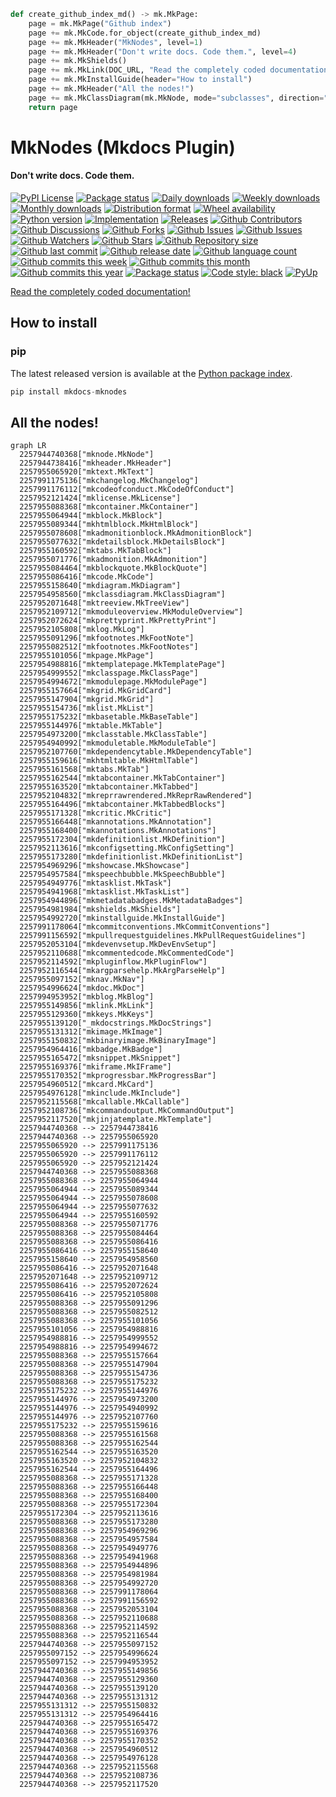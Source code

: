``` py title='__main__.create_github_index_md' linenums="86" hl_lines="3"
def create_github_index_md() -> mk.MkPage:
    page = mk.MkPage("Github index")
    page += mk.MkCode.for_object(create_github_index_md)
    page += mk.MkHeader("MkNodes", level=1)
    page += mk.MkHeader("Don't write docs. Code them.", level=4)
    page += mk.MkShields()
    page += mk.MkLink(DOC_URL, "Read the completely coded documentation!")
    page += mk.MkInstallGuide(header="How to install")
    page += mk.MkHeader("All the nodes!")
    page += mk.MkClassDiagram(mk.MkNode, mode="subclasses", direction="LR")
    return page
```

# MkNodes (Mkdocs Plugin)

#### Don't write docs. Code them.


[![PyPI License](https://img.shields.io/pypi/l/mkdocs-mknodes.svg)](https://pypi.org/project/mkdocs-mknodes/)
[![Package status](https://img.shields.io/pypi/status/mkdocs-mknodes.svg)](https://pypi.org/project/mkdocs-mknodes/)
[![Daily downloads](https://img.shields.io/pypi/dd/mkdocs-mknodes.svg)](https://pypi.org/project/mkdocs-mknodes/)
[![Weekly downloads](https://img.shields.io/pypi/dw/mkdocs-mknodes.svg)](https://pypi.org/project/mkdocs-mknodes/)
[![Monthly downloads](https://img.shields.io/pypi/dm/mkdocs-mknodes.svg)](https://pypi.org/project/mkdocs-mknodes/)
[![Distribution format](https://img.shields.io/pypi/format/mkdocs-mknodes.svg)](https://pypi.org/project/mkdocs-mknodes/)
[![Wheel availability](https://img.shields.io/pypi/wheel/mkdocs-mknodes.svg)](https://pypi.org/project/mkdocs-mknodes/)
[![Python version](https://img.shields.io/pypi/pyversions/mkdocs-mknodes.svg)](https://pypi.org/project/mkdocs-mknodes/)
[![Implementation](https://img.shields.io/pypi/implementation/mkdocs-mknodes.svg)](https://pypi.org/project/mkdocs-mknodes/)
[![Releases](https://img.shields.io/github/downloads/phil65/mkdocs_mknodes/total.svg)](https://github.com/phil65/mkdocs_mknodes/releases)
[![Github Contributors](https://img.shields.io/github/contributors/phil65/mkdocs_mknodes)](https://github.com/phil65/mkdocs_mknodes/graphs/contributors)
[![Github Discussions](https://img.shields.io/github/discussions/phil65/mkdocs_mknodes)](https://github.com/phil65/mkdocs_mknodes/discussions)
[![Github Forks](https://img.shields.io/github/forks/phil65/mkdocs_mknodes)](https://github.com/phil65/mkdocs_mknodes/forks)
[![Github Issues](https://img.shields.io/github/issues/phil65/mkdocs_mknodes)](https://github.com/phil65/mkdocs_mknodes/issues)
[![Github Issues](https://img.shields.io/github/issues-pr/phil65/mkdocs_mknodes)](https://github.com/phil65/mkdocs_mknodes/pulls)
[![Github Watchers](https://img.shields.io/github/watchers/phil65/mkdocs_mknodes)](https://github.com/phil65/mkdocs_mknodes/watchers)
[![Github Stars](https://img.shields.io/github/stars/phil65/mkdocs_mknodes)](https://github.com/phil65/mkdocs_mknodes/stars)
[![Github Repository size](https://img.shields.io/github/repo-size/phil65/mkdocs_mknodes)](https://github.com/phil65/mkdocs_mknodes)
[![Github last commit](https://img.shields.io/github/last-commit/phil65/mkdocs_mknodes)](https://github.com/phil65/mkdocs_mknodes/commits)
[![Github release date](https://img.shields.io/github/release-date/phil65/mkdocs_mknodes)](https://github.com/phil65/mkdocs_mknodes/releases)
[![Github language count](https://img.shields.io/github/languages/count/phil65/mkdocs_mknodes)](https://github.com/phil65/mkdocs_mknodes)
[![Github commits this week](https://img.shields.io/github/commit-activity/w/phil65/mkdocs_mknodes)](https://github.com/phil65/mkdocs_mknodes)
[![Github commits this month](https://img.shields.io/github/commit-activity/m/phil65/mkdocs_mknodes)](https://github.com/phil65/mkdocs_mknodes)
[![Github commits this year](https://img.shields.io/github/commit-activity/y/phil65/mkdocs_mknodes)](https://github.com/phil65/mkdocs_mknodes)
[![Package status](https://codecov.io/gh/phil65/mkdocs_mknodes/branch/main/graph/badge.svg)](https://codecov.io/gh/phil65/mkdocs_mknodes/)
[![Code style: black](https://img.shields.io/badge/code%20style-black-000000.svg)](https://github.com/psf/black)
[![PyUp](https://pyup.io/repos/github/phil65/mkdocs_mknodes/shield.svg)](https://pyup.io/repos/github/phil65/mkdocs_mknodes/)

[Read the completely coded documentation!](https://phil65.github.io/mkdocs-mknodes/)

## How to install

### pip

The latest released version is available at the [Python package index](https://pypi.org/project/mknodes).

``` py
pip install mkdocs-mknodes
```

## All the nodes!

``` mermaid
graph LR
  2257944740368["mknode.MkNode"]
  2257944738416["mkheader.MkHeader"]
  2257955065920["mktext.MkText"]
  2257991175136["mkchangelog.MkChangelog"]
  2257991176112["mkcodeofconduct.MkCodeOfConduct"]
  2257952121424["mklicense.MkLicense"]
  2257955088368["mkcontainer.MkContainer"]
  2257955064944["mkblock.MkBlock"]
  2257955089344["mkhtmlblock.MkHtmlBlock"]
  2257955078608["mkadmonitionblock.MkAdmonitionBlock"]
  2257955077632["mkdetailsblock.MkDetailsBlock"]
  2257955160592["mktabs.MkTabBlock"]
  2257955071776["mkadmonition.MkAdmonition"]
  2257955084464["mkblockquote.MkBlockQuote"]
  2257955086416["mkcode.MkCode"]
  2257955158640["mkdiagram.MkDiagram"]
  2257954958560["mkclassdiagram.MkClassDiagram"]
  2257952071648["mktreeview.MkTreeView"]
  2257952109712["mkmoduleoverview.MkModuleOverview"]
  2257952072624["mkprettyprint.MkPrettyPrint"]
  2257952105808["mklog.MkLog"]
  2257955091296["mkfootnotes.MkFootNote"]
  2257955082512["mkfootnotes.MkFootNotes"]
  2257955101056["mkpage.MkPage"]
  2257954988816["mktemplatepage.MkTemplatePage"]
  2257954999552["mkclasspage.MkClassPage"]
  2257954994672["mkmodulepage.MkModulePage"]
  2257955157664["mkgrid.MkGridCard"]
  2257955147904["mkgrid.MkGrid"]
  2257955154736["mklist.MkList"]
  2257955175232["mkbasetable.MkBaseTable"]
  2257955144976["mktable.MkTable"]
  2257954973200["mkclasstable.MkClassTable"]
  2257954940992["mkmoduletable.MkModuleTable"]
  2257952107760["mkdependencytable.MkDependencyTable"]
  2257955159616["mkhtmltable.MkHtmlTable"]
  2257955161568["mktabs.MkTab"]
  2257955162544["mktabcontainer.MkTabContainer"]
  2257955163520["mktabcontainer.MkTabbed"]
  2257952104832["mkreprrawrendered.MkReprRawRendered"]
  2257955164496["mktabcontainer.MkTabbedBlocks"]
  2257955171328["mkcritic.MkCritic"]
  2257955166448["mkannotations.MkAnnotation"]
  2257955168400["mkannotations.MkAnnotations"]
  2257955172304["mkdefinitionlist.MkDefinition"]
  2257952113616["mkconfigsetting.MkConfigSetting"]
  2257955173280["mkdefinitionlist.MkDefinitionList"]
  2257954969296["mkshowcase.MkShowcase"]
  2257954957584["mkspeechbubble.MkSpeechBubble"]
  2257954949776["mktasklist.MkTask"]
  2257954941968["mktasklist.MkTaskList"]
  2257954944896["mkmetadatabadges.MkMetadataBadges"]
  2257954981984["mkshields.MkShields"]
  2257954992720["mkinstallguide.MkInstallGuide"]
  2257991178064["mkcommitconventions.MkCommitConventions"]
  2257991156592["mkpullrequestguidelines.MkPullRequestGuidelines"]
  2257952053104["mkdevenvsetup.MkDevEnvSetup"]
  2257952110688["mkcommentedcode.MkCommentedCode"]
  2257952114592["mkpluginflow.MkPluginFlow"]
  2257952116544["mkargparsehelp.MkArgParseHelp"]
  2257955097152["mknav.MkNav"]
  2257954996624["mkdoc.MkDoc"]
  2257994953952["mkblog.MkBlog"]
  2257955149856["mklink.MkLink"]
  2257955129360["mkkeys.MkKeys"]
  2257955139120["_mkdocstrings.MkDocStrings"]
  2257955131312["mkimage.MkImage"]
  2257955150832["mkbinaryimage.MkBinaryImage"]
  2257954964416["mkbadge.MkBadge"]
  2257955165472["mksnippet.MkSnippet"]
  2257955169376["mkiframe.MkIFrame"]
  2257955170352["mkprogressbar.MkProgressBar"]
  2257954960512["mkcard.MkCard"]
  2257954976128["mkinclude.MkInclude"]
  2257952115568["mkcallable.MkCallable"]
  2257952108736["mkcommandoutput.MkCommandOutput"]
  2257952117520["mkjinjatemplate.MkTemplate"]
  2257944740368 --> 2257944738416
  2257944740368 --> 2257955065920
  2257955065920 --> 2257991175136
  2257955065920 --> 2257991176112
  2257955065920 --> 2257952121424
  2257944740368 --> 2257955088368
  2257955088368 --> 2257955064944
  2257955064944 --> 2257955089344
  2257955064944 --> 2257955078608
  2257955064944 --> 2257955077632
  2257955064944 --> 2257955160592
  2257955088368 --> 2257955071776
  2257955088368 --> 2257955084464
  2257955088368 --> 2257955086416
  2257955086416 --> 2257955158640
  2257955158640 --> 2257954958560
  2257955086416 --> 2257952071648
  2257952071648 --> 2257952109712
  2257955086416 --> 2257952072624
  2257955086416 --> 2257952105808
  2257955088368 --> 2257955091296
  2257955088368 --> 2257955082512
  2257955088368 --> 2257955101056
  2257955101056 --> 2257954988816
  2257954988816 --> 2257954999552
  2257954988816 --> 2257954994672
  2257955088368 --> 2257955157664
  2257955088368 --> 2257955147904
  2257955088368 --> 2257955154736
  2257955088368 --> 2257955175232
  2257955175232 --> 2257955144976
  2257955144976 --> 2257954973200
  2257955144976 --> 2257954940992
  2257955144976 --> 2257952107760
  2257955175232 --> 2257955159616
  2257955088368 --> 2257955161568
  2257955088368 --> 2257955162544
  2257955162544 --> 2257955163520
  2257955163520 --> 2257952104832
  2257955162544 --> 2257955164496
  2257955088368 --> 2257955171328
  2257955088368 --> 2257955166448
  2257955088368 --> 2257955168400
  2257955088368 --> 2257955172304
  2257955172304 --> 2257952113616
  2257955088368 --> 2257955173280
  2257955088368 --> 2257954969296
  2257955088368 --> 2257954957584
  2257955088368 --> 2257954949776
  2257955088368 --> 2257954941968
  2257955088368 --> 2257954944896
  2257955088368 --> 2257954981984
  2257955088368 --> 2257954992720
  2257955088368 --> 2257991178064
  2257955088368 --> 2257991156592
  2257955088368 --> 2257952053104
  2257955088368 --> 2257952110688
  2257955088368 --> 2257952114592
  2257955088368 --> 2257952116544
  2257944740368 --> 2257955097152
  2257955097152 --> 2257954996624
  2257955097152 --> 2257994953952
  2257944740368 --> 2257955149856
  2257944740368 --> 2257955129360
  2257944740368 --> 2257955139120
  2257944740368 --> 2257955131312
  2257955131312 --> 2257955150832
  2257955131312 --> 2257954964416
  2257944740368 --> 2257955165472
  2257944740368 --> 2257955169376
  2257944740368 --> 2257955170352
  2257944740368 --> 2257954960512
  2257944740368 --> 2257954976128
  2257944740368 --> 2257952115568
  2257944740368 --> 2257952108736
  2257944740368 --> 2257952117520
```
